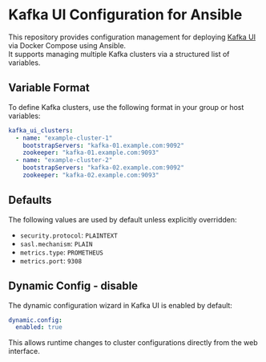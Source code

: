 # Kafka UI Configuration for Ansible

This repository provides configuration management for deploying [Kafka UI](https://github.com/provectus/kafka-ui) via Docker Compose using Ansible.  
It supports managing multiple Kafka clusters via a structured list of variables.

## Variable Format

To define Kafka clusters, use the following format in your group or host variables:

```yaml
kafka_ui_clusters:
  - name: "example-cluster-1"
    bootstrapServers: "kafka-01.example.com:9092"
    zookeeper: "kafka-01.example.com:9093"
  - name: "example-cluster-2"
    bootstrapServers: "kafka-02.example.com:9092"
    zookeeper: "kafka-02.example.com:9093"
```

## Defaults

The following values are used by default unless explicitly overridden:

- `security.protocol`: `PLAINTEXT`
- `sasl.mechanism`: `PLAIN`
- `metrics.type`: `PROMETHEUS`
- `metrics.port`: `9308`

## Dynamic Config - disable

The dynamic configuration wizard in Kafka UI is enabled by default:

```yaml
dynamic.config:
  enabled: true
```

This allows runtime changes to cluster configurations directly from the web interface.
